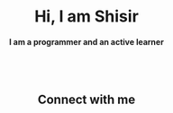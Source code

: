<link rel="stylesheet" href="https://cdnjs.cloudflare.com/ajax/libs/font-awesome/5.15.3/css/all.min.css" integrity="sha512-iBBXm8fW90+nuLcSKlbmrPcLa0OT92xO1BIsZ+ywDWZCvqsWgccV3gFoRBv0z+8dLJgyAHIhR35VZc2oM/gI1w==" crossorigin="anonymous" referrerpolicy="no-referrer" />

<div style="text-align:center;">
  <h1>Hi, I am Shisir</h1>
  <h4>I am a programmer and an active learner</h4>
</div>

<br><br>

<h2 style="text-align:center;">Connect with me</h2>
<p style="text-align:center;margin-top:30px;">
  <a href="http://gcshisir.com.np/?i=1">
    <i class="fas fa-globe fa-2x"></i>
  </a>
  <a href="https://www.linkedin.com/in/shisir-g-c-851695176/" style="margin-left:20px;margin-right:20px;">
    <i class="fab fa-linkedin fa-2x"></i>
  </a>
  <a href="https://twitter.com/Shisir48897812">
    <i class="fab fa-twitter fa-2x"></i>
  </a>
  <a href="https://www.facebook.com/shisir.gc.14/" style="margin-left:20px">
    <i class="fab fa-facebook fa-2x"></i>
  </a>
</p>



<!-- # Hi, I am Shisir
### I am web and mobile developer

<div style="text-align:center">hello</div>

- 🔭 I’m currently working on reactjs
- 🌱 I’m currently learning something
- 👯 I’m looking to collaborate on anything
- 🤔 I’m looking for help with collaboration
- 💬 Ask me about anything
- 📫 How to reach me: [Shisir G.C.](http://gcshisir.com.np/)
- 😄 Pronouns: I,me
- ⚡ Fun fact: Everything is fun -->
